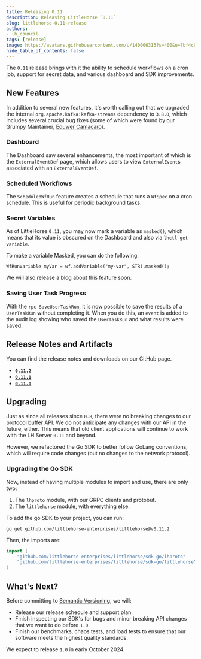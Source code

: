 ```yaml
---
title: Releasing 0.11
description: Releasing LittleHorse `0.11`
slug: littlehorse-0.11-release
authors:
- lh_council
tags: [release]
image: https://avatars.githubusercontent.com/u/140006313?s=400&u=7bf4c91d92dfe590ac71bb6b4821e1a81aa5b712&v=4
hide_table_of_contents: false
---
```


The `0.11` release brings with it the ability to schedule workflows on a cron job, support for secret data, and various dashboard and SDK improvements. <!-- truncate -->

## New Features

In addition to several new features, it's worth calling out that we upgraded the internal `org.apache.kafka:kafka-streams` dependency to `3.8.0`, which includes several crucial bug fixes (some of which were found by our Grumpy Maintainer, [Eduwer Camacaro](https://github.com/eduwercamacaro)).

### Dashboard

The Dashboard saw several enhancements, the most important of which is the `ExternalEventDef` page, which allows users to view `ExternalEvent`s associated with an `ExternalEventDef`.

### Scheduled Workflows

The `ScheduledWfRun` feature creates a schedule that runs a `WfSpec` on a cron schedule. This is useful for periodic background tasks.

### Secret Variables

As of LittleHorse `0.11`, you may now mark a variable as `masked()`, which means that its value is obscured on the Dashboard and also via `lhctl get variable`.

To make a variable Masked, you can do the following:

```
WfRunVariable myVar = wf.addVariable("my-var", STR).masked();
```

We will also release a blog about this feature soon.

### Saving User Task Progress

With the `rpc SaveUserTaskRun`, it is now possible to save the results of a `UserTaskRun` without completing it. When you do this, an `event` is added to the audit log showing who saved the `UserTaskRun` and what results were saved.

## Release Notes and Artifacts

You can find the release notes and downloads on our GitHub page.

* [**`0.11.2`**](https://github.com/littlehorse-enterprises/littlehorse/releases/tag/v0.11.2)
* [**`0.11.1`**](https://github.com/littlehorse-enterprises/littlehorse/releases/tag/v0.11.2)
* [**`0.11.0`**](https://github.com/littlehorse-enterprises/littlehorse/releases/tag/v0.11.2)

## Upgrading

Just as since all releases since `0.8`, there were no breaking changes to our protocol buffer API. We do not anticipate any changes with our API in the future, either. This means that old client applications will continue to work with the LH Server `0.11` and beyond.

However, we refactored the Go SDK to better follow GoLang conventions, which will require code changes (but no changes to the network protocol).

### Upgrading the Go SDK

Now, instead of having multiple modules to import and use, there are only two:

1. The `lhproto` module, with our GRPC clients and protobuf.
2. The `littlehorse` module, with everything else.

To add the go SDK to your project, you can run:

```
go get github.com/littlehorse-enterprises/littlehorse@v0.11.2
```

Then, the imports are:

```go
import (
	"github.com/littlehorse-enterprises/littlehorse/sdk-go/lhproto"
	"github.com/littlehorse-enterprises/littlehorse/sdk-go/littlehorse"
)
```

## What's Next?

Before committing to [Semantic Versioning](https://semver.org), we will:

* Release our release schedule and support plan.
* Finish inspecting our SDK's for bugs and minor breaking API changes that we want to do before `1.0`.
* Finish our benchmarks, chaos tests, and load tests to ensure that our software meets the highest quality standards.

We expect to release `1.0` in early October 2024.
